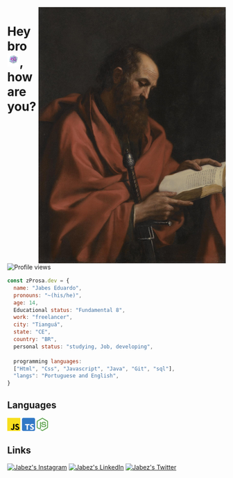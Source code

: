 <img align="right" height="590em" src="./assets/Apostolo_Paulo.jpg"/>
<h1 align="left">Hey bro <img src="./assets/End_crystal.gif" height="30px">, how are you?</h1>
<p align="left"> <img src="https://komarev.com/ghpvc/?username=zPros&color=green" alt="Profile views" /> </p>

<!--

<h1>
    Hey bro ✌️, how are you? 
    <img src="assets/End_crystal.gif"
    height="30px" />
</h1> -->

~~~javascript
const zProsa.dev = {
  name: "Jabes Eduardo",
  pronouns: "~(his/he)",
  age: 14,
  Educational status: "Fundamental 8",
  work: "freelancer",
  city: "Tianguá", 
  state: "CE",
  country: "BR",
  personal status: "studying, Job, developing",

  programming languages: 
  ["Html", "Css", "Javascript", "Java", "Git", "sql"],
  "langs": "Portuguese and English",
}
~~~
## Languages
<img src="./assets/javascript.png" height="30px">
<img src="./assets/Typescript.png" height="30px">
<img src="./assets/nodejs.svg" height="30px">

## Links
[![Jabez's Instagram][Instagram]](https://www.instagram.com/prosa.ww/)
[![Jabez's LinkedIn][LinkedIn]](https://www.linkedin.com/in/jabes-eduardo-029035252/)
[![Jabez's Twitter][Twitter]](https://twitter.com/WwProsa)

[Instagram]: https://img.shields.io/twitter/url?color=black&label=Instagram&logo=instagram&logoColor=red&style=social&url=https%3A%2F%2Fwww.instagram.com%2Fprosa.ww%2F
[LinkedIn]: https://img.shields.io/twitter/url?label=LinkedIn&logo=LinkedIn&style=social&url=https%3A%2F%2Fwww.linkedin.com%2Fin%2Fjabes-eduardo-029035252%2F
[Twitter]: https://img.shields.io/twitter/url?label=twitter&logo=twitter&style=social&url=https%3A%2F%2Ftwitter.com%2FWatts_8bits
